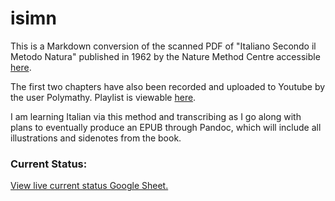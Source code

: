 # isimn

This is a Markdown conversion of the scanned PDF of "Italiano Secondo il Metodo Natura" published in 1962 by the Nature Method Centre accessible [here](https://archive.org/details/LitalianoSecondoIlMetodoNatura).

The first two chapters have also been recorded and uploaded to Youtube by the user Polymathy. Playlist is viewable [here](https://www.youtube.com/playlist?list=PLQQL5IeNgck0CP34Z558D2Djkk4poSGOa).

I am learning Italian via this method and transcribing as I go along with plans to eventually produce an EPUB through Pandoc, which will include all illustrations and sidenotes from the book.

### Current Status:

[View live current status Google Sheet.](https://docs.google.com/spreadsheets/d/1qr5EIiRmIPb2RBrO8cecpvc0PDyF-O6H2oUMvojQaNI/edit?usp=sharing)

<!--stackedit_data:
eyJoaXN0b3J5IjpbMjEyNDY0NTk4Ml19
-->
